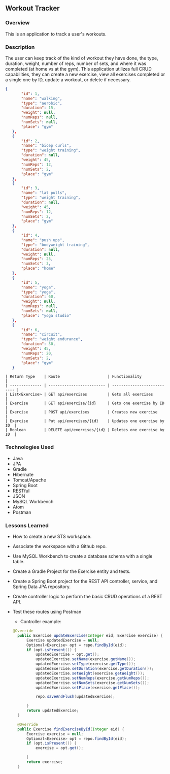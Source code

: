 ## Workout Tracker

### Overview
This is an application to track a user's workouts.

### Description
The user can keep track of the kind of workout they have done, the type, duration, weight, number of reps, number of sets, and where it was completed (at home vs at the gym). This application utilizes full CRUD capabilities, they can create a new exercise, view all exercises completed or a single one by ID, update a workout, or delete if necessary.
```json
{
       "id": 1,
       "name": "walking",
       "type": "aerobic",
       "duration": 15,
       "weight": null,
       "numReps": null,
       "numSets": null,
       "place": "gym"
   },
   {
       "id": 2,
       "name": "bicep curls",
       "type": "weight training",
       "duration": null,
       "weight": 45,
       "numReps": 12,
       "numSets": 2,
       "place": "gym"
   },
   {
       "id": 3,
       "name": "lat pulls",
       "type": "weight training",
       "duration": null,
       "weight": 45,
       "numReps": 12,
       "numSets": 2,
       "place": "gym"
   },
   {
       "id": 4,
       "name": "push ups",
       "type": "bodyweight training",
       "duration": null,
       "weight": null,
       "numReps": 25,
       "numSets": 3,
       "place": "home"
   },
   {
       "id": 5,
       "name": "yoga",
       "type": "yoga",
       "duration": 60,
       "weight": null,
       "numReps": null,
       "numSets": null,
       "place": "yoga studio"
   },
   {
       "id": 6,
       "name": "circuit",
       "type": "weight endurance",
       "duration": 30,
       "weight": 45,
       "numReps": 20,
       "numSets": 2,
       "place": "gym"
   }
   ```
   ```
   | Return Type    | Route                     | Functionality               |
   | -------------- | ------------------------- | --------------------------- |
   | List<Exercise> | GET api/exercises         | Gets all exercises          |
   | Exercise       | GET api/exercise/{id}     | Gets one exercise by ID     |
   | Exercise       | POST api/exercises        | Creates new exercise        |
   | Exercise       | Put api/exercises/{id}    | Updates one exercise by ID  |
   | Boolean        | DELETE api/exercises/{id} | Deletes one exercise by ID  |
   ```


### Technologies Used
* Java
* JPA
* Gradle
* Hibernate
* Tomcat/Apache
* Spring Boot
* RESTful
* JSON
* MySQL Workbench
* Atom
* Postman


### Lessons Learned
* How to create a new STS workspace.
* Associate the workspace with a Github repo.
* Use MySQL Workbench to create a database schema with a single table.
* Create a Gradle Project for the Exercise entity and tests.
* Create a Spring Boot project for the REST API controller, service, and Spring Data JPA repository.
* Create controller logic to perform the basic CRUD operations of a REST API.
* Test these routes using Postman

  * Controller example:
  ```java
  @Override
	public Exercise updateExercise(Integer eid, Exercise exercise) {
		Exercise updatedExercise = null;
		Optional<Exercise> opt = repo.findById(eid);
		if (opt.isPresent()) {
			updatedExercise = opt.get();
			updatedExercise.setName(exercise.getName());
			updatedExercise.setType(exercise.getType());
			updatedExercise.setDuration(exercise.getDuration());
			updatedExercise.setWeight(exercise.getWeight());
			updatedExercise.setNumReps(exercise.getNumReps());
			updatedExercise.setNumSets(exercise.getNumSets());
			updatedExercise.setPlace(exercise.getPlace());

			repo.saveAndFlush(updatedExercise);

		}
		return updatedExercise;
	}

	@Override
	public Exercise findExerciseById(Integer eid) {
		Exercise exercise = null;
		Optional<Exercise> opt = repo.findById(eid);
		if (opt.isPresent()) {
			exercise = opt.get();

		}
		return exercise;
	}
```
